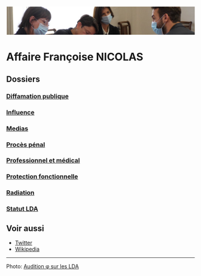 ![image-mise-en-avant](../_aux/phi.png)

# Affaire Françoise NICOLAS

## Dossiers
### [Diffamation publique](./diffam.md)
### [Influence](./influence.md)
### [Medias](./medias.md)
### [Procès pénal](./aplogan.md)
### [Professionnel et médical](./promed.md)
### [Protection fonctionnelle](./pf.md)
### [Radiation](./radiation.md)
### [Statut LDA](./reqlda.md)

## Voir aussi
* [Twitter](https://twitter.com/FranoiseNicolas)
* [Wikipedia](https://fr.wikipedia.org/wiki/Fran%C3%A7oise_Nicolas_(diplomate))

---
Photo: [Audition φ sur les LDA](attrib.md#phi)
